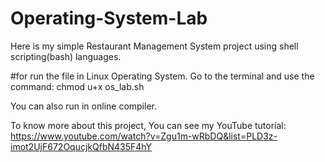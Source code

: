 # Operating-System-Lab
Here is my simple Restaurant Management System project using shell scripting(bash) languages.

#for run the file in Linux Operating System. Go to the terminal and use the command: chmod u+x os_lab.sh

You can also run in online compiler. 

To know more about this project, You can see my YouTube tutorial: https://www.youtube.com/watch?v=Zgu1m-wRbDQ&list=PLD3z-imot2UjF672OqucjkQfbN435F4hY

